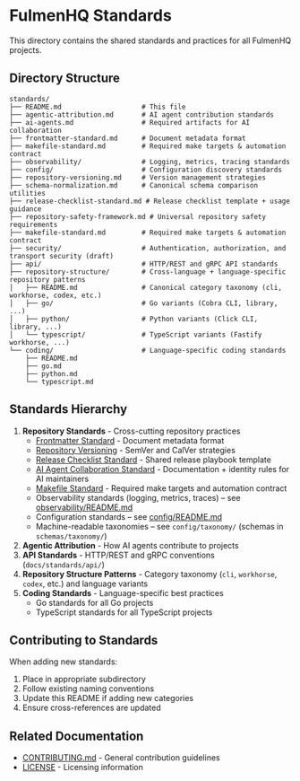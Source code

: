 # FulmenHQ Standards

This directory contains the shared standards and practices for all FulmenHQ projects.

## Directory Structure

```
standards/
├── README.md                    # This file
├── agentic-attribution.md       # AI agent contribution standards
├── ai-agents.md                 # Required artifacts for AI collaboration
├── frontmatter-standard.md      # Document metadata format
├── makefile-standard.md         # Required make targets & automation contract
├── observability/               # Logging, metrics, tracing standards
├── config/                      # Configuration discovery standards
├── repository-versioning.md     # Version management strategies
├── schema-normalization.md      # Canonical schema comparison utilities
├── release-checklist-standard.md # Release checklist template + usage guidance
├── repository-safety-framework.md # Universal repository safety requirements
├── makefile-standard.md         # Required make targets & automation contract
├── security/                    # Authentication, authorization, and transport security (draft)
├── api/                         # HTTP/REST and gRPC API standards
├── repository-structure/        # Cross-language + language-specific repository patterns
│   ├── README.md                # Canonical category taxonomy (cli, workhorse, codex, etc.)
│   ├── go/                      # Go variants (Cobra CLI, library, ...)
│   ├── python/                  # Python variants (Click CLI, library, ...)
│   └── typescript/              # TypeScript variants (Fastify workhorse, ...)
└── coding/                      # Language-specific coding standards
    ├── README.md
    ├── go.md
    ├── python.md
    └── typescript.md
```

## Standards Hierarchy

1. **Repository Standards** - Cross-cutting repository practices
   - [Frontmatter Standard](frontmatter-standard.md) - Document metadata format
   - [Repository Versioning](repository-versioning.md) - SemVer and CalVer strategies
   - [Release Checklist Standard](release-checklist-standard.md) - Shared release playbook template
   - [AI Agent Collaboration Standard](ai-agents.md) - Documentation + identity rules for AI maintainers
   - [Makefile Standard](makefile-standard.md) - Required make targets and automation contract
   - Observability standards (logging, metrics, traces) – see [observability/README.md](observability/README.md)
   - Configuration standards – see [config/README.md](config/README.md)
   - Machine-readable taxonomies – see `config/taxonomy/` (schemas in `schemas/taxonomy/`)
2. **Agentic Attribution** - How AI agents contribute to projects
3. **API Standards** - HTTP/REST and gRPC conventions (`docs/standards/api/`)
4. **Repository Structure Patterns** - Category taxonomy (`cli`, `workhorse`, `codex`, etc.) and language variants
5. **Coding Standards** - Language-specific best practices
   - Go standards for all Go projects
   - TypeScript standards for all TypeScript projects

## Contributing to Standards

When adding new standards:

1. Place in appropriate subdirectory
2. Follow existing naming conventions
3. Update this README if adding new categories
4. Ensure cross-references are updated

## Related Documentation

- [CONTRIBUTING.md](../../CONTRIBUTING.md) - General contribution guidelines
- [LICENSE](../../LICENSE) - Licensing information
